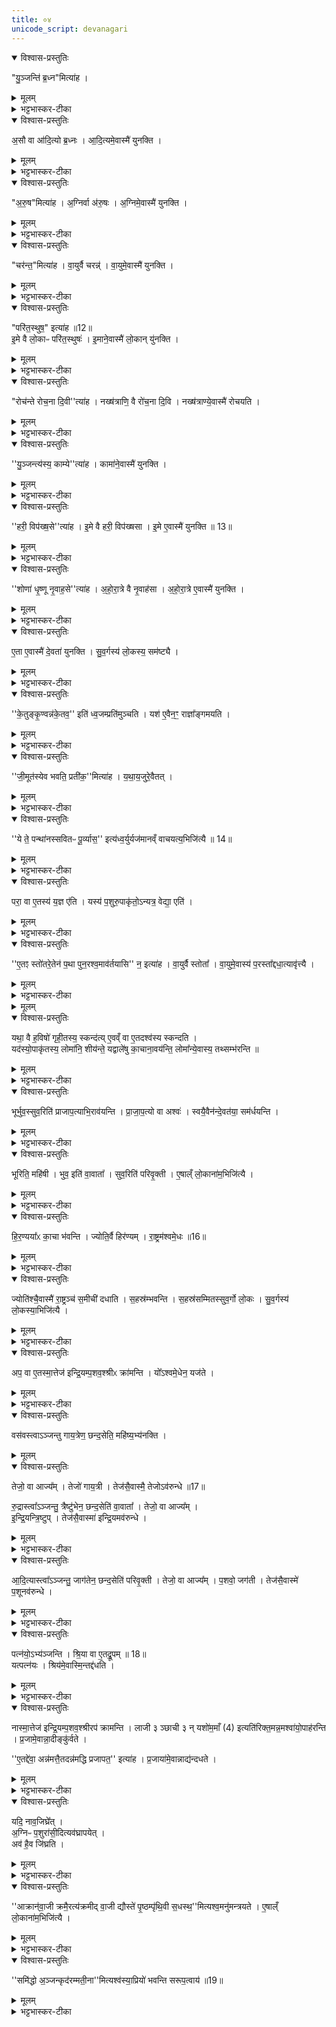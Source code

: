 ```yaml
---
title: ०४
unicode_script: devanagari
---
```



<details open><summary>विश्वास-प्रस्तुतिः</summary>

"यु॒ञ्जन्ति॑ ब्र॒ध्न"मित्या॑ह ।
</details>

<details><summary>मूलम्</summary>

"यु॒ञ्जन्ति॑ ब्र॒ध्न"मित्या॑ह ।
</details>

<details><summary>भट्टभास्कर-टीका</summary>

1युञ्जन्ति ब्रध्नमिति दक्षिणस्यां युगधुरि अश्वमलंकृतं युनक्ति ॥
</details>

<details open><summary>विश्वास-प्रस्तुतिः</summary>

अ॒सौ वा आ॑दि॒त्यो ब्र॒ध्नः ।
आ॒दि॒त्यमे॒वास्मै॑ युनक्ति ।
</details>

<details><summary>मूलम्</summary>

अ॒सौ वा आ॑दि॒त्यो ब्र॒ध्नः ।
आ॒दि॒त्यमे॒वास्मै॑ युनक्ति ।
</details>

<details><summary>भट्टभास्कर-टीका</summary>

असौ वा इत्यादि । ब्रह्मवादिगुणयोगादादित्यादियोजनत्वेन अश्व योजनं रूपयति । अस्मै यजमानाय आदित्यादिमानयं यथा स्यादिति । एतदर्थमेवादित्यादीन् स्वकार्येषु व्यापारयतीत्यर्थः । बृंहाणात् ब्रध्नः आदित्यः ।
</details>

<details open><summary>विश्वास-प्रस्तुतिः</summary>

"अ॒रु॒ष"मित्या॑ह ।
अ॒ग्निर्वा अ॑रु॒षः ।
अ॒ग्निमे॒वास्मै॑ युनक्ति ।
</details>

<details><summary>मूलम्</summary>

"अ॒रु॒ष"मित्या॑ह ।
अ॒ग्निर्वा अ॑रु॒षः ।
अ॒ग्निमे॒वास्मै॑ युनक्ति ।
</details>

<details><summary>भट्टभास्कर-टीका</summary>

आरोचनादरुषोऽग्रिः ।
</details>

<details open><summary>विश्वास-प्रस्तुतिः</summary>

"चर॑न्त॒"मित्या॑ह ।
वा॒युर्वै चरन्न्॑ ।
वा॒युमे॒वास्मै॑ युनक्ति ।
</details>

<details><summary>मूलम्</summary>

"चर॑न्त॒"मित्या॑ह ।
वा॒युर्वै चरन्न्॑ ।
वा॒युमे॒वास्मै॑ युनक्ति ।
</details>

<details><summary>भट्टभास्कर-टीका</summary>

सदा चरणात् चरन् वायुः ।
</details>

<details open><summary>विश्वास-प्रस्तुतिः</summary>

"परि॑त॒स्थुष॒" इत्या॑ह ॥12॥  
इ॒मे वै लो॒काᳶ परि॑त॒स्थुषः॑ ।
इ॒माने॒वास्मै॑ लो॒कान् यु॑नक्ति ।
</details>

<details><summary>मूलम्</summary>

"परि॑त॒स्थुष॒" इत्या॑ह ॥12॥  
इ॒मे वै लो॒काᳶ परि॑त॒स्थुषः॑ ।
इ॒माने॒वास्मै॑ लो॒कान् यु॑नक्ति ।
</details>

<details><summary>भट्टभास्कर-टीका</summary>

परितः स्यितियोगात् परितस्थिवांसो लोकाः, विभक्तिव्यत्ययः ॥
</details>

<details open><summary>विश्वास-प्रस्तुतिः</summary>

"रोच॑न्ते रोच॒ना दि॒वी''त्या॑ह ।
नख्ष॑त्राणि॒ वै रो॑च॒ना दि॒वि ।
नख्ष॑त्राण्ये॒वास्मै॑ रोचयति ।
</details>

<details><summary>मूलम्</summary>

"रोच॑न्ते रोच॒ना दि॒वी''त्या॑ह ।
नख्ष॑त्राणि॒ वै रो॑च॒ना दि॒वि ।
नख्ष॑त्राण्ये॒वास्मै॑ रोचयति ।
</details>

<details><summary>भट्टभास्कर-टीका</summary>

2रोचन्त इति पृष्ठमश्वस्य मृज्यते ॥ एतदर्थमेव दिवि नक्षत्राणि रोचयति प्रकाशयति ।
</details>

<details open><summary>विश्वास-प्रस्तुतिः</summary>

''यु॒ञ्जन्त्य॑स्य॒ काम्ये''त्या॑ह ।
कामा॑ने॒वास्मै॑ युनक्ति ।
</details>

<details><summary>मूलम्</summary>

''यु॒ञ्जन्त्य॑स्य॒ काम्ये''त्या॑ह ।
कामा॑ने॒वास्मै॑ युनक्ति ।
</details>

<details><summary>भट्टभास्कर-टीका</summary>

युञ्जन्त्यस्येति प्रष्टी युनक्ति । कामान् अभिप्रेतानर्थान् । इमे इयं च असौ च इमे द्यावापृथिव्यौ । 'त्यदादीनां यत्परम्' इतीदमश्शेषः ।
</details>

<details open><summary>विश्वास-प्रस्तुतिः</summary>

''हरी॒ विप॑ख्ष॒से''त्या॑ह ।
इ॒मे वै हरी॒ विप॑ख्षसा ।
इ॒मे ए॒वास्मै॑ युनक्ति ॥ 13॥  
</details>

<details><summary>मूलम्</summary>

''हरी॒ विप॑ख्ष॒से''त्या॑ह ।
इ॒मे वै हरी॒ विप॑ख्षसा ।
इ॒मे ए॒वास्मै॑ युनक्ति ॥ 13॥  
</details>

<details><summary>भट्टभास्कर-टीका</summary>

हरी हरणकुशले । विपक्षसा विविधपार्श्वे ।
</details>

<details open><summary>विश्वास-प्रस्तुतिः</summary>

''शोणा॑ धृ॒ष्णू नृ॒वाह॒से''त्या॑ह ।
अ॒हो॒रा॒त्रे वै नृ॒वाह॑सा ।
अ॒हो॒रा॒त्रे ए॒वास्मै॑ युनक्ति ।
</details>

<details><summary>मूलम्</summary>

''शोणा॑ धृ॒ष्णू नृ॒वाह॒से''त्या॑ह ।
अ॒हो॒रा॒त्रे वै नृ॒वाह॑सा ।
अ॒हो॒रा॒त्रे ए॒वास्मै॑ युनक्ति ।
</details>

<details><summary>भट्टभास्कर-टीका</summary>

धृष्णू धारणशीले नृवाहसा नराणां वहनकुशले ।
</details>

<details open><summary>विश्वास-प्रस्तुतिः</summary>

ए॒ता ए॒वास्मै॑ दे॒वता॑ युनक्ति ।
सु॒व॒र्गस्य॑ लो॒कस्य॒ सम॑ष्ट्यै ।
</details>

<details><summary>मूलम्</summary>

ए॒ता ए॒वास्मै॑ दे॒वता॑ युनक्ति ।
सु॒व॒र्गस्य॑ लो॒कस्य॒ सम॑ष्ट्यै ।
</details>

<details><summary>भट्टभास्कर-टीका</summary>

एवमेता दैवता अस्मै यजमानाय अस्याभिमतसंपादनार्थं युनक्ति अश्वादियोजनव्याजेन, तत्स्वर्गस्य सम्यक्प्राप्तये भवति ॥
</details>

<details open><summary>विश्वास-प्रस्तुतिः</summary>

''के॒तुङ्कृ॒ण्वन्न॑के॒तव॒'' इति॑ ध्व॒जम्प्रति॑मुञ्चति ।
यश॑ ए॒वैन॒ꣳ॒ राज्ञा᳚ङ्गमयति ।
</details>

<details><summary>मूलम्</summary>

''के॒तुङ्कृ॒ण्वन्न॑के॒तव॒'' इति॑ ध्व॒जम्प्रति॑मुञ्चति ।
यश॑ ए॒वैन॒ꣳ॒ राज्ञा᳚ङ्गमयति ।
</details>

<details><summary>भट्टभास्कर-टीका</summary>

3प्रतिमुञ्चति रथे स्थापयति ॥ राज्ञां मध्ये एनमेव राजानं यशो गमयति जयत्येष इति यावत् ।
</details>

<details open><summary>विश्वास-प्रस्तुतिः</summary>

''जी॒मूत॑स्येव भवति॒ प्रती॑क॒''मित्या॑ह ।
य॒था॒य॒जुरे॒वैतत् ।
</details>

<details><summary>मूलम्</summary>

''जी॒मूत॑स्येव भवति॒ प्रती॑क॒''मित्या॑ह ।
य॒था॒य॒जुरे॒वैतत् ।
</details>

<details><summary>भट्टभास्कर-टीका</summary>

प्रसिद्धत्वात् यथायजुरिति । 'अनाविद्धया तनुवा जयत्वम्' इत्यादि यथा मन्त्रो वदति तथा तद्भवत्येव ।
</details>

<details open><summary>विश्वास-प्रस्तुतिः</summary>

''ये ते॒ पन्था॑नस्सवितᳶ पू॒र्व्यास॒'' इत्य॑ध्व॒र्युर्यज॑मानव्ँ वाचयत्य॒भिजि॑त्यै ॥ 14॥  
</details>

<details><summary>मूलम्</summary>

''ये ते॒ पन्था॑नस्सवितᳶ पू॒र्व्यास॒'' इत्य॑ध्व॒र्युर्यज॑मानव्ँ वाचयत्य॒भिजि॑त्यै ॥ 14॥  
</details>

<details><summary>भट्टभास्कर-टीका</summary>

अभिजित्या इति । मार्गविशेषलाभात् देवतापक्षपाताच्च अभिजयः ॥
</details>

<details open><summary>विश्वास-प्रस्तुतिः</summary>

परा॒ वा ए॒तस्य॑ य॒ज्ञ ए॑ति ।
यस्य॑ प॒शुरु॒पाकृ॑तो॒ऽन्यत्र॒ वेद्या॒ एति॑ ।
</details>

<details><summary>मूलम्</summary>

परा॒ वा ए॒तस्य॑ य॒ज्ञ ए॑ति ।
यस्य॑ प॒शुरु॒पाकृ॑तो॒ऽन्यत्र॒ वेद्या॒ एति॑ ।
</details>

<details><summary>भट्टभास्कर-टीका</summary>

4परा वा इत्यादि ॥ उपाकृरतोऽश्वो हविर्भूतो वेद्या अन्यत्र सदि गच्छेत् एतस्य यजमानस्य यज्ञः परैति विनश्यति, तस्मात् 'एतम्' इति रथसमीपमश्वं नयति ।
</details>

<details open><summary>विश्वास-प्रस्तुतिः</summary>

''ए॒तꣵ स्तो॑तरे॒तेन॑ प॒था पुन॒रश्व॒माव॑र्तयासि'' न॒ इत्या॑ह ।
वा॒युर्वै स्तोता᳚ ।
वा॒युमे॒वास्य॑ प॒रस्ता᳚द्दधा॒त्यावृ॑त्त्यै ।
</details>

<details><summary>मूलम्</summary>

''ए॒तꣵ स्तो॑तरे॒तेन॑ प॒था पुन॒रश्व॒माव॑र्तयासि'' न॒ इत्या॑ह ।
वा॒युर्वै स्तोता᳚ ।
वा॒युमे॒वास्य॑ प॒रस्ता᳚द्दधा॒त्यावृ॑त्त्यै ।
</details>

<details><summary>भट्टभास्कर-टीका</summary>

तत्र 'एतं स्तोतः' इत्यादिवचनात् अश्वस्य पश्चाद्वायुस्स्थापितो भवति, तच्चास्य आवृत्यै भवति । वायुः खलु 'स्तोतः' डति मन्त्रे आमन्त्र्यते प्राणादिवृत्तिभावेन ताल्वाद्यभिघातेन शब्दोत्पादनात् स्तोता शब्दयिता वायुः उच्यते ॥
</details>


<details><summary>मूलम्</summary>

यथा॒ वै ह॒विषो॑ गृही॒तस्य॒ स्कन्द॑ति ।
ए॒वव्ँ वा ए॒तदश्व॑स्य स्कन्दति ।  

यद॑स्यो॒पाकृ॑तस्य॒ लोमा॑नि॒ शीय॑न्ते ।
यद्वाले॑षु का॒चाना॒वय॑न्ति ।
लोमा᳚न्ये॒वास्य॒ तथ्सम्भ॑रन्ति ॥15॥   
</details>

<details open><summary>विश्वास-प्रस्तुतिः</summary>

यथा॒ वै ह॒विषो॑ गृही॒तस्य॒ स्कन्द॑त्य् ए॒वव्ँ वा ए॒तदश्व॑स्य स्कन्दति ।   
यद॑स्यो॒पाकृ॑तस्य॒ लोमा॑नि॒ शीय॑न्ते॒ यद्वाले॑षु का॒चाना॒वय॑न्ति॒ लोमा᳚न्ये॒वास्य॒ तथ्सम्भ॑रन्ति ॥
</details>

<details><summary>मूलम्</summary>

यथा॒ वै ह॒विषो॑ गृही॒तस्य॒ स्कन्द॑त्य् ए॒वव्ँ वा ए॒तदश्व॑स्य स्कन्दति ।   
यद॑स्यो॒पाकृ॑तस्य॒ लोमा॑नि॒ शीय॑न्ते॒ यद्वाले॑षु का॒चाना॒वय॑न्ति॒ लोमा᳚न्ये॒वास्य॒ तथ्सम्भ॑रन्ति ॥
</details>

<details><summary>भट्टभास्कर-टीका</summary>

5यथा वा इत्यादि ॥ उपाकरणोत्तरकालं अश्वस्य लोमनिपतनं गृहीतस्य हविषः स्कन्दनस्थानीयं, तस्मात् वालेषु अश्वस्य दीर्घलोमसु काचान् मणीन् सौवर्णराजतमौक्तिकान् महिषीवावातापरिवृक्त्य आवयन्ति प्रोतान् कुर्वन्ति । तत्सर्वेषां लोम्नां संभरणाय सम्यग्धारणाय भवति -

सौवर्णान् महिषीमणीन् दशशतानस्यावयत्यावहात्   
वावाता वयते मणीन् दशशतान् प्रत्यग्वहाद्राजतान् ।   
प्रत्यक्श्रोणिसहस्रमेव परिवृक्त्यस्यावयेन्मौक्तिकान्   
सख्यश्शङ्खमणीनश्वेषु समुपग्रथ्नन्त्यविस्रस्तये ॥

महिष्यास्सचिवस्थाने राजपुत्र्यश्शतं स्मृताः ।  
वावाताया अराजोग्रदारास्साहायके शतम् ॥  

दारास्तु सूतग्रामण्यां परिवृक्त्यास्सहायताम् ।   
शतं कुर्वन्ति पञ्चाशत् पञ्चाशद्वर्गयोर्द्वयोः ॥  
</details>

<details open><summary>विश्वास-प्रस्तुतिः</summary>

भूर्भुव॒स्सुव॒रिति॑ प्राजाप॒त्याभि॒राव॑यन्ति ।
प्रा॒जा॒प॒त्यो वा अश्वः॑ ।
स्वयै॒वैन॑न्दे॒वत॑या॒ सम॑र्धयन्ति ।
</details>

<details><summary>मूलम्</summary>

भूर्भुव॒स्सुव॒रिति॑ प्राजाप॒त्याभि॒राव॑यन्ति ।
प्रा॒जा॒प॒त्यो वा अश्वः॑ ।
स्वयै॒वैन॑न्दे॒वत॑या॒ सम॑र्धयन्ति ।
</details>

<details><summary>भट्टभास्कर-टीका</summary>

6भूरित्यादि ॥ 'स भूरिति व्याहरत्' इति प्रजापतिना प्रथमदृष्टत्वात् प्राजापत्या व्याहृतयः अश्वः प्राजापत्य इति स्वयैव देवतया आवनं समृद्ध्यै भवति ।
</details>

<details open><summary>विश्वास-प्रस्तुतिः</summary>

भूरिति॒ महि॑षी ।
भुव॒ इति॑ वा॒वाता᳚ ।
सुव॒रिति॑ परिवृ॒क्ती ।
ए॒षाल्ँ लो॒काना॑म॒भिजि॑त्यै ।
</details>

<details><summary>मूलम्</summary>

भूरिति॒ महि॑षी ।
भुव॒ इति॑ वा॒वाता᳚ ।
सुव॒रिति॑ परिवृ॒क्ती ।
ए॒षाल्ँ लो॒काना॑म॒भिजि॑त्यै ।
</details>

<details><summary>भट्टभास्कर-टीका</summary>

महिष्यादित्रयस्य क्रमेण व्यहृतित्रयान्वयो लोकत्रयाभिजयाय भवति ॥
</details>

<details open><summary>विश्वास-प्रस्तुतिः</summary>

हि॒र॒ण्यया᳚ᳵ का॒चा भ॑वन्ति ।
ज्योति॒र्वै हिर॑ण्यम् ।
रा॒ष्ट्रम॑श्वमे॒धः ॥16॥  
</details>

<details><summary>मूलम्</summary>

हि॒र॒ण्यया᳚ᳵ का॒चा भ॑वन्ति ।
ज्योति॒र्वै हिर॑ण्यम् ।
रा॒ष्ट्रम॑श्वमे॒धः ॥16॥  
</details>

<details><summary>भट्टभास्कर-टीका</summary>

7हिरण्ययाः हिरण्मयाः 'ऋत्व्यवास्त्व्य' इति सूत्रे हिरण्ययेति निपात्यते । पक्षान्तरमिदं राजतानामप्युपलक्षणं वा ।
</details>

<details open><summary>विश्वास-प्रस्तुतिः</summary>

ज्योति॑श्चै॒वास्मै॑ रा॒ष्ट्रञ्च॑ स॒मीची॑ दधाति ।
स॒हस्र॑म्भवन्ति ।
स॒हस्र॑सम्मितस्सुव॒र्गो लो॒कः ।
सु॒व॒र्गस्य॑ लो॒कस्या॒भिजि॑त्यै ।
</details>

<details><summary>मूलम्</summary>

ज्योति॑श्चै॒वास्मै॑ रा॒ष्ट्रञ्च॑ स॒मीची॑ दधाति ।
स॒हस्र॑म्भवन्ति ।
स॒हस्र॑सम्मितस्सुव॒र्गो लो॒कः ।
सु॒व॒र्गस्य॑ लो॒कस्या॒भिजि॑त्यै ।
</details>

<details><summary>भट्टभास्कर-टीका</summary>

समीची संगते एकविषये दधाति । मणीनां सहस्रत्वं महार्घत्वेन सहस्रतुल्यस्य स्वर्गस्य अभिजयाय भवति ॥
</details>

<details open><summary>विश्वास-प्रस्तुतिः</summary>

अप॒ वा ए॒तस्मा॒त्तेज॑ इन्द्रि॒यम्प॒शव॒श्श्रीᳵ क्रा॑मन्ति ।
यो᳚ऽश्वमे॒धेन॒ यज॑ते ।
</details>

<details><summary>मूलम्</summary>

अप॒ वा ए॒तस्मा॒त्तेज॑ इन्द्रि॒यम्प॒शव॒श्श्रीᳵ क्रा॑मन्ति ।
यो᳚ऽश्वमे॒धेन॒ यज॑ते ।
</details>

<details><summary>भट्टभास्कर-टीका</summary>

8अप वा इत्यादि ॥ अश्वमेधेन यजमानात्तेजआदिचतुष्टयमपक्रामति दीर्घकालं राज्यपरित्यागात् ।
</details>

<details open><summary>विश्वास-प्रस्तुतिः</summary>

वस॑वस्त्वाऽञ्जन्तु गाय॒त्रेण॒ छन्द॒सेति॒ महि॑ष्य॒भ्य॑नक्ति ।
</details>

<details><summary>मूलम्</summary>

वस॑वस्त्वाऽञ्जन्तु गाय॒त्रेण॒ छन्द॒सेति॒ महि॑ष्य॒भ्य॑नक्ति ।
</details>

<details open><summary>विश्वास-प्रस्तुतिः</summary>

तेजो॒ वा आज्य᳚म् ।
तेजो॑ गाय॒त्री ।
तेज॑सै॒वास्मै॒ तेजोऽव॑रुन्धे ॥17॥  


रु॒द्रास्त्वा᳚ऽञ्जन्तु॒ त्रैष्टु॑भेन॒ छन्द॒सेति॑ वा॒वाता᳚ ।
तेजो॒ वा आज्य᳚म् ।  
इ॒न्द्रि॒यन्त्रि॒ष्टुप् ।
तेज॑सै॒वास्मा॑ इन्द्रि॒यमव॑रुन्धे ।
</details>

<details><summary>मूलम्</summary>

तेजो॒ वा आज्य᳚म् ।
तेजो॑ गाय॒त्री ।
तेज॑सै॒वास्मै॒ तेजोऽव॑रुन्धे ॥17॥  


रु॒द्रास्त्वा᳚ऽञ्जन्तु॒ त्रैष्टु॑भेन॒ छन्द॒सेति॑ वा॒वाता᳚ ।
तेजो॒ वा आज्य᳚म् ।  
इ॒न्द्रि॒यन्त्रि॒ष्टुप् ।
तेज॑सै॒वास्मा॑ इन्द्रि॒यमव॑रुन्धे ।
</details>

<details><summary>भट्टभास्कर-टीका</summary>

तत्र च 'वसवस्त्वा' इत्यादिभिरञ्जनं चतुष्टयलाभाय भवति । सहोत्पत्त्यादिना तेजआदेर्गायत्र्यादेश्च अभेद उपचर्यते ।
</details>

<details open><summary>विश्वास-प्रस्तुतिः</summary>

आ॒दि॒त्यास्त्वा᳚ऽञ्जन्तु॒ जाग॑तेन॒ छन्द॒सेति॑ परिवृ॒क्ती ।
तेजो॒ वा आज्य᳚म् ।
प॒शवो॒ जग॑ती ।
तेज॑सै॒वास्मे॑ प॒शूनव॑रुन्धे ।
</details>

<details><summary>मूलम्</summary>

आ॒दि॒त्यास्त्वा᳚ऽञ्जन्तु॒ जाग॑तेन॒ छन्द॒सेति॑ परिवृ॒क्ती ।
तेजो॒ वा आज्य᳚म् ।
प॒शवो॒ जग॑ती ।
तेज॑सै॒वास्मे॑ प॒शूनव॑रुन्धे ।
</details>

<details><summary>भट्टभास्कर-टीका</summary>

'तेजो वा आज्यम्' इति वाक्यशेषात् आज्येनाभ्यञ्जन्तीति गम्यते । तस्य च तेजोहेतुत्वात्तेजस्त्वम् ।
</details>

<details open><summary>विश्वास-प्रस्तुतिः</summary>

पत्न॑यो॒ऽभ्य॑ञ्जन्ति ।
श्रि॒या वा ए॒तद्रू॒पम् ॥ 18॥   
यत्पत्न॑यः ।
श्रिय॑मे॒वास्मि॒न्तद्द॑धति ।
</details>

<details><summary>मूलम्</summary>

पत्न॑यो॒ऽभ्य॑ञ्जन्ति ।
श्रि॒या वा ए॒तद्रू॒पम् ॥ 18॥   
यत्पत्न॑यः ।
श्रिय॑मे॒वास्मि॒न्तद्द॑धति ।
</details>

<details><summary>भट्टभास्कर-टीका</summary>

पत्नय इति । छान्दसं ह्रस्वत्वम् । श्रीवृद्धिहेतुत्वात्पत्नीना श्रीत्वम् ॥
</details>

<details open><summary>विश्वास-प्रस्तुतिः</summary>

नास्मा॒त्तेज॑ इन्द्रि॒यम्प॒शव॒श्श्रीरप॑ क्रामन्ति ।
लाजी ३ ञ्छाची ३ न् यशो॑म॒माँ (4) इत्यति॑रिक्त॒मन्न॒मश्वा॑यो॒पाह॑रन्ति ।
प्र॒जामे॒वान्ना॒दीङ्कु॑र्वते ।  

''ए॒तद्दे॑वा॒ अन्न॑मत्तै॒तदन्न॑मद्धि प्रजापत॒'' इत्या॑ह ।
प्र॒जाया॑मे॒वान्नाद्य॑न्दधते ।
</details>

<details><summary>मूलम्</summary>

नास्मा॒त्तेज॑ इन्द्रि॒यम्प॒शव॒श्श्रीरप॑ क्रामन्ति ।
लाजी ३ ञ्छाची ३ न् यशो॑म॒माँ (4) इत्यति॑रिक्त॒मन्न॒मश्वा॑यो॒पाह॑रन्ति ।
प्र॒जामे॒वान्ना॒दीङ्कु॑र्वते ।  

''ए॒तद्दे॑वा॒ अन्न॑मत्तै॒तदन्न॑मद्धि प्रजापत॒'' इत्या॑ह ।
प्र॒जाया॑मे॒वान्नाद्य॑न्दधते ।
</details>

<details><summary>भट्टभास्कर-टीका</summary>

9अतिरिक्तमिति ॥ नक्तहोमशेषं यन्निहितं तदन्नमश्वाय पत्न्य उपाहरन्ति समीपे दधति भक्षणार्थम् । सर्वां प्रजामन्नादनसमर्थां कुर्वते सर्वस्यामपि प्रजायां प्रभूतं अन्नाद्यं स्थापयति एतन्मन्त्रमभावात् ।
</details>

<details open><summary>विश्वास-प्रस्तुतिः</summary>

यदि॒ नाव॒जिघ्रे᳚त् ।  
अ॒ग्निᳶ प॒शुरा॑सी॒दित्यव॑घ्रापयेत् ।  
अव॑ है॒व जि॑घ्रति ।
</details>

<details><summary>मूलम्</summary>

यदि॒ नाव॒जिघ्रे᳚त् ।  
अ॒ग्निᳶ प॒शुरा॑सी॒दित्यव॑घ्रापयेत् ।  
अव॑ है॒व जि॑घ्रति ।
</details>

<details><summary>भट्टभास्कर-टीका</summary>

यदि नेति । उपाहृतमन्नमिति केचित् । उपपाय्यमाना अप इत्यन्ये । एतन्मन्त्रप्रभावात् अवजिघ्रत्येव ॥
</details>

<details open><summary>विश्वास-प्रस्तुतिः</summary>

''आक्रान्॑वा॒जी क्रमै॒रत्य॑क्रमीद् वा॒जी द्यौस्ते॑ पृ॒ष्ठम्पृ॑थि॒वी स॒धस्थ॒''मित्यश्व॒मनु॑मन्त्रयते ।
ए॒षाल्ँ लो॒काना॑म॒भिजि॑त्यै ।
</details>

<details><summary>मूलम्</summary>

''आक्रान्॑वा॒जी क्रमै॒रत्य॑क्रमीद् वा॒जी द्यौस्ते॑ पृ॒ष्ठम्पृ॑थि॒वी स॒धस्थ॒''मित्यश्व॒मनु॑मन्त्रयते ।
ए॒षाल्ँ लो॒काना॑म॒भिजि॑त्यै ।
</details>

<details><summary>भट्टभास्कर-टीका</summary>

10अनुमन्त्रयत इति ॥ अन्नोपहरणानन्तरम् ।
</details>

<details open><summary>विश्वास-प्रस्तुतिः</summary>

''समि॑द्धो अ॒ञ्जन्कृद॑रम्मती॒ना''मित्यश्व॑स्या॒प्रियो॑ भवन्ति सरूप॒त्वाय॑ ॥19॥  
</details>

<details><summary>मूलम्</summary>

''समि॑द्धो अ॒ञ्जन्कृद॑रम्मती॒ना''मित्यश्व॑स्या॒प्रियो॑ भवन्ति सरूप॒त्वाय॑ ॥19॥  
</details>

<details><summary>भट्टभास्कर-टीका</summary>

आप्रिय इति प्रयाजानां याज्याः, आप्रीतिहेतुत्वादाप्रियः । सरूपत्वाय समानरूपत्वाय भवन्ति ॥


इति तृतीये नवमे अश्वमेधे चतुर्थोऽनुवाकः ॥  

</details>

